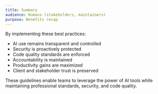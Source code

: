 ```yaml
---
title: Summary
audience: Humans (stakeholders, maintainers)
purpose: Benefits recap
---
```


By implementing these best practices:
- AI use remains transparent and controlled
- Security is proactively protected
- Code quality standards are enforced
- Accountability is maintained
- Productivity gains are maximized
- Client and stakeholder trust is preserved

These guidelines enable teams to leverage the power of AI tools while maintaining professional standards, security, and code quality.
